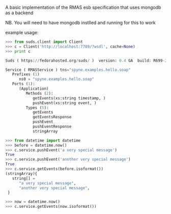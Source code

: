 A basic implementation of the RMAS esb specification that uses mongodb as a backend

NB. You will need to have mongodb instlled and running for this to work

example usage:
```python
>>> from suds.client import Client
>>> c = Client('http://localhost:7789/?wsdl', cache=None)
>>> print c

Suds ( https://fedorahosted.org/suds/ )  version: 0.4 GA  build: R699-20100913

Service ( RMASService ) tns="spyne.examples.hello.soap"
   Prefixes (1)
      ns0 = "spyne.examples.hello.soap"
   Ports (1):
      (Application)
         Methods (2):
            getEvents(xs:string timestamp, )
            pushEvent(xs:string event, )
         Types (5):
            getEvents
            getEventsResponse
            pushEvent
            pushEventResponse
            stringArray

>>> from datetime import datetime
>>> before = datetime.now()
>>> c.service.pushEvent('a very special message')
True
>>> c.service.pushEvent('another very special message')
True
>>> c.service.getEvents(before.isoformat())
(stringArray){
   string[] = 
      "a very special message",
      "another very special message",
 }

>>> now = datetime.now()
>>> c.service.getEvents(now.isoformat())
```
 
